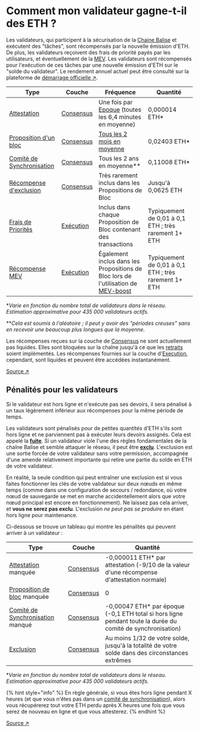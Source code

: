 # Comment mon validateur gagne-t-il des ETH ?

Les validateurs, qui participent à la sécurisation de la [Chaine Balise](../staking-glossary.md#beacon-chain) et exécutent des "tâches", sont récompensés par la nouvelle émission d'ETH. De plus, les validateurs reçoivent des frais de  priorité payés par les utilisateurs, et éventuellement de la [MEV](../staking-glossary.md#MEV). Les validateurs sont récompensés pour l'exécution de ces tâches par une nouvelle émission d'ETH sur le "solde du validateur". Le rendement annuel actuel peut être consulté sur la plateforme de [démarrage officielle ↗](https://launchpad.ethereum.org/).

| Type                                                               | Couche                                              | Fréquence                                                                                                              | Quantité                                             |
| ------------------------------------------------------------------ | --------------------------------------------------- | ---------------------------------------------------------------------------------------------------------------------- | ---------------------------------------------------- |
| [Attestation](../staking-glossary.md#attestation)                  | [Consensus](../staking-glossary.md#consensus-layer) | Une fois par [Epoque](../staking-glossary.md#epoch) (toutes les 6,4 minutes en moyenne)                                | 0,000014 ETH\*                                       |
| [Proposition d'un bloc](../staking-glossary.md#block-proposer)     | [Consensus](../staking-glossary.md#consensus-layer) | [Tous les 2 mois en moyenne](proposal-frequency.md)                                                                    | 0,02403 ETH\*                                        |
| [Comité de Synchronisation](../staking-glossary.md#sync-committee) | [Consensus](../staking-glossary.md#consensus-layer) | Tous les 2 ans en moyenne\*\*                                                                                          | 0,11008 ETH\*                                        |
| [Récompense d'exclusion](../staking-glossary.md#slasher-node)      | [Consensus](../staking-glossary.md#consensus-layer) | Très rarement inclus dans les Propositions de Bloc                                                                     | Jusqu'à 0,0625 ETH                                   |
| [Frais de Priorités](../staking-glossary.md#priority-fees)         | [Exécution](../staking-glossary.md#execution-layer) | Inclus dans chaque Proposition de Bloc contenant des transactions                                                      | Typiquement de 0,01 à 0,1 ETH ; très rarement 1+ ETH |
| [Récompense MEV](../staking-glossary.md#mev)                       | [Exécution](../staking-glossary.md#execution-layer) | Également inclus dans les Propositions de Bloc lors de l'utilisation de [MEV-boost](../validator-clients/mev-boost.md) | Typiquement de 0,01 à 0,1 ETH ; très rarement 1+ ETH |

\*_Varie en fonction du nombre total de validateurs dans le réseau. Estimation approximative pour 435 000 validateurs actifs._

\*\*_Cela est soumis à l'aléatoire ; il peut y avoir des "périodes creuses" sans en recevoir une beaucoup plus longues que la moyenne._

Les récompenses reçues sur la couche de [Consensus](../staking-glossary.md#consensus-layer) ne sont actuellement pas liquides. Elles sont bloquées sur la chaîne jusqu'à ce que les [retraits](../faq.md#can-i-withdraw-my-eth-at-any-time) soient implémentés. Les récompenses fournies sur la couche d'[Execution](../staking-glossary.md#execution-layer), cependant, sont liquides et peuvent être accédées instantanément.

[Source ↗](https://docs.rocketpool.net/guides/node/responsibilities.html#how-ethereum-staking-works)

## Pénalités pour les validateurs

Si le validateur est hors ligne et n'exécute pas ses devoirs, il sera pénalisé à un taux légèrement inférieur aux récompenses pour la même période de temps.

Les validateurs sont pénalisés pour de petites quantités d'ETH s'ils sont hors ligne et ne parviennent pas à exécuter leurs devoirs assignés. Cela est appelé la [**fuite**](../staking-glossary.md#inactivity-leak). Si un validateur viole l'une des règles fondamentales de la chaîne Balise et semble attaquer le réseau, il peut être [**exclu**](../staking-glossary.md#slashable-offenses). L'exclusion est une sortie forcée de votre validateur sans votre permission, accompagnée d'une amende relativement importante qui retire une partie du solde en ETH de votre validateur.

En réalité, la seule condition qui peut entraîner une exclusion est si vous faites fonctionner les clés de votre validateur sur deux nœuds en même temps (comme dans une configuration de secours / redondance, où votre nœud de sauvegarde se met en marche accidentellement alors que votre nœud principal est encore en fonctionnement). Ne laissez pas cela arriver, et **vous ne serez pas exclu**. L'exclusion _ne peut pas se produire_ en étant hors ligne pour maintenance.

Ci-dessous se trouve un tableau qui montre les pénalités qui peuvent arriver à un validateur :

| Type                                                                      | Couche                                              | Quantité                                                                                                     |
| ------------------------------------------------------------------------- | --------------------------------------------------- | ------------------------------------------------------------------------------------------------------------ |
| [Attestation](../staking-glossary.md#attestation) manquée                 | [Consensus](../staking-glossary.md#consensus-layer) | -0,000011 ETH\* par attestation (-9/10 de la valeur d'une récompense d'attestation normale)                  |
| [Proposition de bloc](../staking-glossary.md#block-proposer) manquée      | [Consensus](../staking-glossary.md#consensus-layer) | 0                                                                                                            |
| [Comité de Synchronisation](../staking-glossary.md#sync-committee) manqué | [Consensus](../staking-glossary.md#consensus-layer) | -0,00047 ETH\* par époque (-0,1 ETH total si hors ligne pendant toute la durée du comité de synchronisation) |
| [Exclusion](../staking-glossary.md#slashable-offenses)                    | [Consensus](../staking-glossary.md#consensus-layer) | Au moins 1/32 de votre solde, jusqu'à la totalité de votre solde dans des circonstances extrêmes             |

\*_Varie en fonction du nombre total de validateurs dans le réseau. Estimation approximative pour 435 000 validateurs actifs._

{% hint style="info" %}
En règle générale, si vous êtes hors ligne pendant X heures (et que vous n'êtes pas dans un [comité de synchronisation](../staking-glossary.md#sync-committee)), alors vous récupérerez tout votre ETH perdu après X heures une fois que vous serez de nouveau en ligne et que vous attesterez.
{% endhint %}

[Source ↗](https://docs.rocketpool.net/guides/node/responsibilities.html#penalties)
